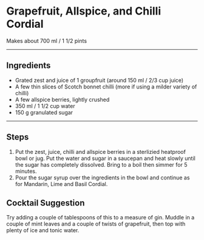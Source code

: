 # Grapefruit, Allspice, and Chilli Cordial

Makes about 700 ml / 1 1/2 pints

---

## Ingredients

* Grated zest and juice of 1 groupfruit (around 150 ml / 2/3 cup juice)
* A few thin slices of Scotch bonnet chilli (more if using a milder variety of chilli)
* A few allspice berries, lightly crushed
* 350 ml / 1 1/2 cup water
* 150 g granulated sugar

---

## Steps

1.  Put the zest, juice, chilli and allspice berries in a sterlizied heatproof bowl or jug. Put the water and sugar in a saucepan and heat slowly until the sugar has completely dissolved. Bring to a boil then simmer for 5 minutes. 
2.  Pour the sugar syrup over the ingredients in the bowl and continue as for Mandarin, Lime and Basil Cordial.

## Cocktail Suggestion

Try adding a couple of tablespoons of this to a measure of gin. Muddle in a couple of mint leaves and a couple of twists of grapefruit, then top with plenty of ice and tonic water.
